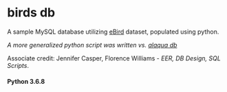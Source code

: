 birds db
========

A sample MySQL database utilizing [eBird](http://www.ebird.org) dataset, populated using python.  

*A more generalized python script was written vs. [alaqua db](http://www.github.com/mxwllndrsn/alaqua)*

Associate credit: Jennifer Casper, Florence Williams - *EER, DB Design, SQL Scripts*. 

#### Python 3.6.8
